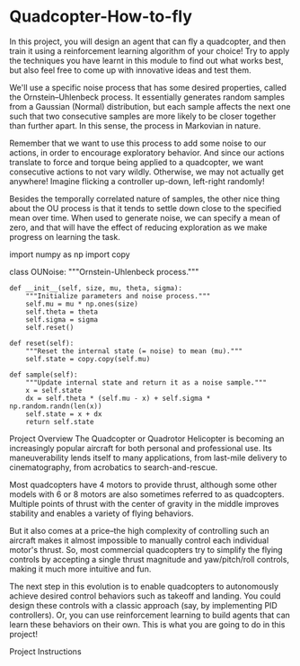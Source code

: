 # Quadcopter-How-to-fly

In this project, you will design an agent that can fly a quadcopter, and then train it using a reinforcement learning algorithm of your choice! 
Try to apply the techniques you have learnt in this module to find out what works best, but also feel free to come up with innovative ideas and test them.

We'll use a specific noise process that has some desired properties, called the Ornstein–Uhlenbeck process. 
It essentially generates random samples from a Gaussian (Normal) distribution, but each sample affects the next one such that two consecutive samples 
are more likely to be closer together than further apart. 
In this sense, the process in Markovian in nature.

Remember that we want to use this process to add some noise to our actions, in order to encourage exploratory behavior. And since our actions translate to force and 
torque being applied to a quadcopter, we want consecutive actions to not vary wildly. Otherwise, we may not actually get anywhere! Imagine flicking a controller up-down, 
left-right randomly!

Besides the temporally correlated nature of samples, the other nice thing about the OU process is that it tends to settle down close to the specified mean over time. 
When used to generate noise, we can specify a mean of zero, and that will have the effect of reducing exploration as we make progress on learning the task.

import numpy as np
import copy

class OUNoise:
    """Ornstein-Uhlenbeck process."""

    def __init__(self, size, mu, theta, sigma):
        """Initialize parameters and noise process."""
        self.mu = mu * np.ones(size)
        self.theta = theta
        self.sigma = sigma
        self.reset()

    def reset(self):
        """Reset the internal state (= noise) to mean (mu)."""
        self.state = copy.copy(self.mu)

    def sample(self):
        """Update internal state and return it as a noise sample."""
        x = self.state
        dx = self.theta * (self.mu - x) + self.sigma * np.random.randn(len(x))
        self.state = x + dx
        return self.state
        
 
 
Project Overview
The Quadcopter or Quadrotor Helicopter is becoming an increasingly popular aircraft for both personal and professional use. 
Its maneuverability lends itself to many applications, from last-mile delivery to cinematography, from acrobatics to search-and-rescue.

Most quadcopters have 4 motors to provide thrust, although some other models with 6 or 8 motors are also sometimes referred to as quadcopters. 
Multiple points of thrust with the center of gravity in the middle improves stability and enables a variety of flying behaviors.

But it also comes at a price–the high complexity of controlling such an aircraft makes it almost impossible to manually control each individual motor's thrust. 
So, most commercial quadcopters try to simplify the flying controls by accepting a single thrust magnitude and yaw/pitch/roll controls, making it much more intuitive and fun.

The next step in this evolution is to enable quadcopters to autonomously achieve desired control behaviors such as takeoff and landing. You could design these controls with a classic approach (say, by implementing PID controllers). Or, you can use reinforcement learning to build agents that can learn these behaviors on their own. 
This is what you are going to do in this project!

Project Instructions
